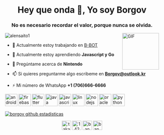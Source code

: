 
<h1 align="center">Hey que onda 👋, Yo soy Borgov</h1>
<h3 align="center">No es necesario recordar el valor, porque nunca se olvida.</h3>

<img align="right" alt="GIF" height="120px" src="https://media.giphy.com/media/4uBAYNY2MaDmARmfQc/giphy.gif" />

<p align="left"> <img src="https://komarev.com/ghpvc/?username=alensaito1" alt="alensaito1" /> </p>

- 🔭 Actualmente estoy trabajando en [B-BOT](https://github.com/KingBorgov/B-BOT)

- 🌱 Actualmente estoy aprendiendo **Javascript y Go**

- 💬 Pregúntame acerca de **Nintendo**

- 📫 Si quieres preguntarme algo escribeme en **Borgov@outlook.kr**

- ⚡ Mi número de WhatsApp **+1 (706)666-6666**

<p align="left"><img src="https://devicons.github.io/devicon/devicon.git/icons/android/android-original-wordmark.svg" alt="android" width="40" height="40"/> <img src="https://www.vectorlogo.zone/logos/firebase/firebase-icon.svg" alt="firebase" width="40" height="40"/> <img src="https://www.vectorlogo.zone/logos/flutterio/flutterio-icon.svg" alt="flutter" width="40" height="40"/> <img src="https://devicons.github.io/devicon/devicon.git/icons/java/java-original-wordmark.svg" alt="java" width="40" height="40"/> <img src="https://devicons.github.io/devicon/devicon.git/icons/javascript/javascript-original.svg" alt="javascript" width="40" height="40"/> <img src="https://devicons.github.io/devicon/devicon.git/icons/linux/linux-original.svg" alt="linux" width="40" height="40"/> <img src="https://devicons.github.io/devicon/devicon.git/icons/nodejs/nodejs-original-wordmark.svg" alt="nodejs" width="40" height="40"/> <img src="https://devicons.github.io/devicon/devicon.git/icons/oracle/oracle-original.svg" alt="oracle" width="40" height="40"/> <img src="https://devicons.github.io/devicon/devicon.git/icons/python/python-original.svg" alt="python" width="40" height="40"/></p>






[![ borgov github estadisticas](https://github-readme-stats.vercel.app/api?username=KingBorgov&show_icons=true&hide_border=true&hide=issues)](https://github.com/KingBorgov)


<whatsapp-button telefono="17066666666" dialcode="91" text="Hey there lets chat!" label="Start Chat"></whatsapp-button>




<p align="center">
<a href="https://twitter.com/KingBorgov" target="blank"><img align="center" src="https://cdn.jsdelivr.net/npm/simple-icons@3.0.1/icons/twitter.svg" alt="takahiroban" height="30" width="30" /></a>
<a href="https://stackoverflow.com/users/14752386" target="blank"><img align="center" src="https://cdn.jsdelivr.net/npm/simple-icons@3.0.1/icons/stackoverflow.svg" alt="14202014" height="30" width="30" /></a>
<a href="https://fb.com/KingBorgov" target="blank"><img align="center" src="https://cdn.jsdelivr.net/npm/simple-icons@3.0.1/icons/facebook.svg" alt="ban takahiro" height="30" width="30" /></a>
<a href="https://instagram.com/07.5.01" target="blank"><img align="center" src="https://cdn.jsdelivr.net/npm/simple-icons@3.0.1/icons/instagram.svg" alt="ban_takahiro_otaku" height="30" width="30" /></a>
</p>
